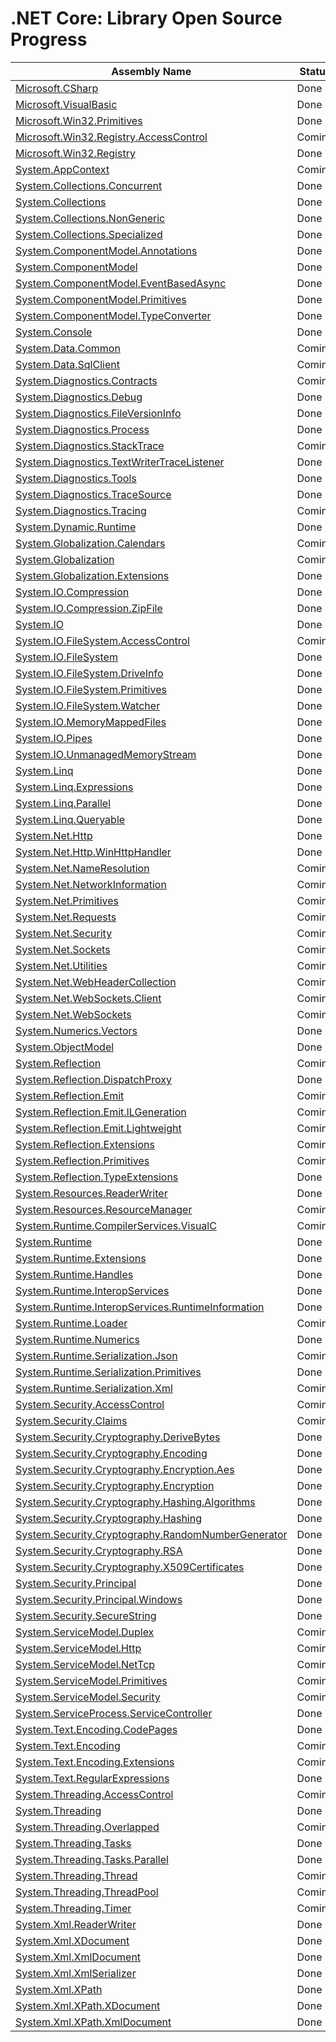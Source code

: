 ﻿# .NET Core: Library Open Source Progress

Assembly Name | Status
------------- | ------
[Microsoft.CSharp](Microsoft.CSharp.md) | Done
[Microsoft.VisualBasic](Microsoft.VisualBasic.md) | Done
[Microsoft.Win32.Primitives](Microsoft.Win32.Primitives.md) | Done
[Microsoft.Win32.Registry.AccessControl](Microsoft.Win32.Registry.AccessControl.md) | Coming
[Microsoft.Win32.Registry](Microsoft.Win32.Registry.md) | Done
[System.AppContext](System.AppContext.md) | Coming
[System.Collections.Concurrent](System.Collections.Concurrent.md) | Done
[System.Collections](System.Collections.md) | Done
[System.Collections.NonGeneric](System.Collections.NonGeneric.md) | Done
[System.Collections.Specialized](System.Collections.Specialized.md) | Done
[System.ComponentModel.Annotations](System.ComponentModel.Annotations.md) | Done
[System.ComponentModel](System.ComponentModel.md) | Done
[System.ComponentModel.EventBasedAsync](System.ComponentModel.EventBasedAsync.md) | Done
[System.ComponentModel.Primitives](System.ComponentModel.Primitives.md) | Done
[System.ComponentModel.TypeConverter](System.ComponentModel.TypeConverter.md) | Done
[System.Console](System.Console.md) | Done
[System.Data.Common](System.Data.Common.md) | Coming
[System.Data.SqlClient](System.Data.SqlClient.md) | Coming
[System.Diagnostics.Contracts](System.Diagnostics.Contracts.md) | Coming
[System.Diagnostics.Debug](System.Diagnostics.Debug.md) | Done
[System.Diagnostics.FileVersionInfo](System.Diagnostics.FileVersionInfo.md) | Done
[System.Diagnostics.Process](System.Diagnostics.Process.md) | Done
[System.Diagnostics.StackTrace](System.Diagnostics.StackTrace.md) | Coming
[System.Diagnostics.TextWriterTraceListener](System.Diagnostics.TextWriterTraceListener.md) | Done
[System.Diagnostics.Tools](System.Diagnostics.Tools.md) | Done
[System.Diagnostics.TraceSource](System.Diagnostics.TraceSource.md) | Done
[System.Diagnostics.Tracing](System.Diagnostics.Tracing.md) | Coming
[System.Dynamic.Runtime](System.Dynamic.Runtime.md) | Done
[System.Globalization.Calendars](System.Globalization.Calendars.md) | Coming
[System.Globalization](System.Globalization.md) | Coming
[System.Globalization.Extensions](System.Globalization.Extensions.md) | Done
[System.IO.Compression](System.IO.Compression.md) | Done
[System.IO.Compression.ZipFile](System.IO.Compression.ZipFile.md) | Done
[System.IO](System.IO.md) | Done
[System.IO.FileSystem.AccessControl](System.IO.FileSystem.AccessControl.md) | Coming
[System.IO.FileSystem](System.IO.FileSystem.md) | Done
[System.IO.FileSystem.DriveInfo](System.IO.FileSystem.DriveInfo.md) | Done
[System.IO.FileSystem.Primitives](System.IO.FileSystem.Primitives.md) | Done
[System.IO.FileSystem.Watcher](System.IO.FileSystem.Watcher.md) | Done
[System.IO.MemoryMappedFiles](System.IO.MemoryMappedFiles.md) | Done
[System.IO.Pipes](System.IO.Pipes.md) | Done
[System.IO.UnmanagedMemoryStream](System.IO.UnmanagedMemoryStream.md) | Done
[System.Linq](System.Linq.md) | Done
[System.Linq.Expressions](System.Linq.Expressions.md) | Done
[System.Linq.Parallel](System.Linq.Parallel.md) | Done
[System.Linq.Queryable](System.Linq.Queryable.md) | Done
[System.Net.Http](System.Net.Http.md) | Done
[System.Net.Http.WinHttpHandler](System.Net.Http.WinHttpHandler.md) | Done
[System.Net.NameResolution](System.Net.NameResolution.md) | Coming
[System.Net.NetworkInformation](System.Net.NetworkInformation.md) | Coming
[System.Net.Primitives](System.Net.Primitives.md) | Coming
[System.Net.Requests](System.Net.Requests.md) | Coming
[System.Net.Security](System.Net.Security.md) | Coming
[System.Net.Sockets](System.Net.Sockets.md) | Coming
[System.Net.Utilities](System.Net.Utilities.md) | Coming
[System.Net.WebHeaderCollection](System.Net.WebHeaderCollection.md) | Coming
[System.Net.WebSockets.Client](System.Net.WebSockets.Client.md) | Coming
[System.Net.WebSockets](System.Net.WebSockets.md) | Coming
[System.Numerics.Vectors](System.Numerics.Vectors.md) | Done
[System.ObjectModel](System.ObjectModel.md) | Done
[System.Reflection](System.Reflection.md) | Coming
[System.Reflection.DispatchProxy](System.Reflection.DispatchProxy.md) | Done
[System.Reflection.Emit](System.Reflection.Emit.md) | Coming
[System.Reflection.Emit.ILGeneration](System.Reflection.Emit.ILGeneration.md) | Coming
[System.Reflection.Emit.Lightweight](System.Reflection.Emit.Lightweight.md) | Coming
[System.Reflection.Extensions](System.Reflection.Extensions.md) | Coming
[System.Reflection.Primitives](System.Reflection.Primitives.md) | Coming
[System.Reflection.TypeExtensions](System.Reflection.TypeExtensions.md) | Done
[System.Resources.ReaderWriter](System.Resources.ReaderWriter.md) | Done
[System.Resources.ResourceManager](System.Resources.ResourceManager.md) | Coming
[System.Runtime.CompilerServices.VisualC](System.Runtime.CompilerServices.VisualC.md) | Coming
[System.Runtime](System.Runtime.md) | Done
[System.Runtime.Extensions](System.Runtime.Extensions.md) | Done
[System.Runtime.Handles](System.Runtime.Handles.md) | Done
[System.Runtime.InteropServices](System.Runtime.InteropServices.md) | Done
[System.Runtime.InteropServices.RuntimeInformation](System.Runtime.InteropServices.RuntimeInformation.md) | Done
[System.Runtime.Loader](System.Runtime.Loader.md) | Coming
[System.Runtime.Numerics](System.Runtime.Numerics.md) | Done
[System.Runtime.Serialization.Json](System.Runtime.Serialization.Json.md) | Coming
[System.Runtime.Serialization.Primitives](System.Runtime.Serialization.Primitives.md) | Done
[System.Runtime.Serialization.Xml](System.Runtime.Serialization.Xml.md) | Coming
[System.Security.AccessControl](System.Security.AccessControl.md) | Coming
[System.Security.Claims](System.Security.Claims.md) | Coming
[System.Security.Cryptography.DeriveBytes](System.Security.Cryptography.DeriveBytes.md) | Done
[System.Security.Cryptography.Encoding](System.Security.Cryptography.Encoding.md) | Done
[System.Security.Cryptography.Encryption.Aes](System.Security.Cryptography.Encryption.Aes.md) | Done
[System.Security.Cryptography.Encryption](System.Security.Cryptography.Encryption.md) | Done
[System.Security.Cryptography.Hashing.Algorithms](System.Security.Cryptography.Hashing.Algorithms.md) | Done
[System.Security.Cryptography.Hashing](System.Security.Cryptography.Hashing.md) | Done
[System.Security.Cryptography.RandomNumberGenerator](System.Security.Cryptography.RandomNumberGenerator.md) | Done
[System.Security.Cryptography.RSA](System.Security.Cryptography.RSA.md) | Done
[System.Security.Cryptography.X509Certificates](System.Security.Cryptography.X509Certificates.md) | Done
[System.Security.Principal](System.Security.Principal.md) | Done
[System.Security.Principal.Windows](System.Security.Principal.Windows.md) | Done
[System.Security.SecureString](System.Security.SecureString.md) | Done
[System.ServiceModel.Duplex](System.ServiceModel.Duplex.md) | Coming
[System.ServiceModel.Http](System.ServiceModel.Http.md) | Coming
[System.ServiceModel.NetTcp](System.ServiceModel.NetTcp.md) | Coming
[System.ServiceModel.Primitives](System.ServiceModel.Primitives.md) | Coming
[System.ServiceModel.Security](System.ServiceModel.Security.md) | Coming
[System.ServiceProcess.ServiceController](System.ServiceProcess.ServiceController.md) | Done
[System.Text.Encoding.CodePages](System.Text.Encoding.CodePages.md) | Done
[System.Text.Encoding](System.Text.Encoding.md) | Coming
[System.Text.Encoding.Extensions](System.Text.Encoding.Extensions.md) | Coming
[System.Text.RegularExpressions](System.Text.RegularExpressions.md) | Done
[System.Threading.AccessControl](System.Threading.AccessControl.md) | Coming
[System.Threading](System.Threading.md) | Done
[System.Threading.Overlapped](System.Threading.Overlapped.md) | Coming
[System.Threading.Tasks](System.Threading.Tasks.md) | Done
[System.Threading.Tasks.Parallel](System.Threading.Tasks.Parallel.md) | Done
[System.Threading.Thread](System.Threading.Thread.md) | Coming
[System.Threading.ThreadPool](System.Threading.ThreadPool.md) | Coming
[System.Threading.Timer](System.Threading.Timer.md) | Coming
[System.Xml.ReaderWriter](System.Xml.ReaderWriter.md) | Done
[System.Xml.XDocument](System.Xml.XDocument.md) | Done
[System.Xml.XmlDocument](System.Xml.XmlDocument.md) | Done
[System.Xml.XmlSerializer](System.Xml.XmlSerializer.md) | Done
[System.Xml.XPath](System.Xml.XPath.md) | Done
[System.Xml.XPath.XDocument](System.Xml.XPath.XDocument.md) | Done
[System.Xml.XPath.XmlDocument](System.Xml.XPath.XmlDocument.md) | Done
